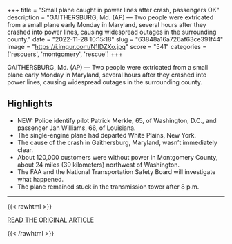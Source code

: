 +++
title = "Small plane caught in power lines after crash, passengers OK"
description = "GAITHERSBURG, Md. (AP) — Two people were extricated from a small plane early Monday in Maryland, several hours after they crashed into power lines, causing widespread outages in the surrounding county."
date = "2022-11-28 10:15:18"
slug = "63848a16a726af63ce391f44"
image = "https://i.imgur.com/N1lDZXo.jpg"
score = "541"
categories = ['rescuers', 'montgomery', 'rescue']
+++

GAITHERSBURG, Md. (AP) — Two people were extricated from a small plane early Monday in Maryland, several hours after they crashed into power lines, causing widespread outages in the surrounding county.

## Highlights

- NEW: Police identify pilot Patrick Merkle, 65, of Washington, D.C., and passenger Jan Williams, 66, of Louisiana.
- The single-engine plane had departed White Plains, New York.
- The cause of the crash in Gaithersburg, Maryland, wasn’t immediately clear.
- About 120,000 customers were without power in Montgomery County, about 24 miles (39 kilometers) northwest of Washington.
- The FAA and the National Transportation Safety Board will investigate what happened.
- The plane remained stuck in the transmission tower after 8 p.m.

---

{{< rawhtml >}}
  <p class="article-category">
    <a target="_blank" href="https://apnews.com/article/maryland-plane-crash-power-outages-montgomery-county-96654166ca520a8559b7cf20eb583351">READ THE ORIGINAL ARTICLE</a>
  </p>
{{< /rawhtml >}}

